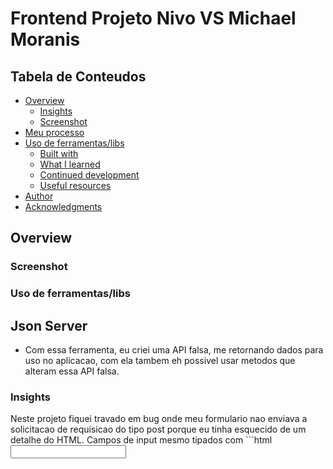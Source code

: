 # Frontend Projeto Nivo VS Michael Moranis

## Tabela de Conteudos

- [Overview](#overview)
  - [Insights](#insights)
  - [Screenshot](#screenshot)
- [Meu processo](#meu-processo)
- [Uso de ferramentas/libs](#uso-de-ferramentas-libs)
  - [Built with](#built-with)
  - [What I learned](#what-i-learned)
  - [Continued development](#continued-development)
  - [Useful resources](#useful-resources)
- [Author](#author)
- [Acknowledgments](#acknowledgments)


## Overview


### Screenshot

### Uso de ferramentas/libs 

## Json Server
- Com essa ferramenta, eu criei uma API falsa, me retornando dados para uso no aplicacao, com ela tambem eh possivel usar metodos que alteram essa API falsa.

### Insights

Neste projeto fiquei travado em bug onde meu formulario nao enviava a solicitacao de requisicao do tipo post porque eu tinha esquecido de um detalhe do HTML. Campos de input mesmo tipados com ```html
 <input type="number" />
```  nao enviam os dados quando submetidos por um formulario, entao tive que fazer uma conversao na minha requisicao post: 











